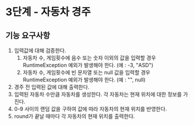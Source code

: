 # 3단계 - 자동차 경주
## 기능 요구사항
1. 입력값에 대해 검증한다.
   1. 자동차 수, 게임횟수에 음수 또는 숫자 이외의 값을 입력할 경우 RuntimeException 예외가 발생해야 한다. (예 : -3, "ASD")
   2. 자동차 수, 게임횟수에 빈 문자열 또는 null 값을 입력할 경우 RuntimeException 예외가 발생해야 한다. (예 : "", null)
2. 경주 전 입력된 값에 대해 출력한다.
3. 입력된 자동차 수만큼 자동차를 생성한다. 각 자동차는 현재 위치에 대한 정보를 가진다.
4. 0-9 사이의 랜덤 값을 구하여 값에 따라 자동차의 현재 위치를 반영한다.
5. round가 끝날 때마다 각 자동차의 현재 위치를 출력한다.
